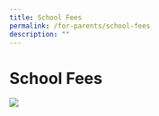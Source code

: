 ```yaml
---
title: School Fees
permalink: /for-parents/school-fees
description: ""
---
```

# School Fees

![](/images/Monthly%20School%20Fees%20–%202020%20Onwards.jpg)